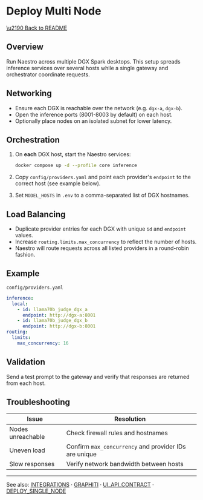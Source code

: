 # Deploy Multi Node

[\u2190 Back to README](../README.md)

## Overview

Run Naestro across multiple DGX Spark desktops. This setup spreads inference services over several
hosts while a single gateway and orchestrator coordinate requests.

## Networking

- Ensure each DGX is reachable over the network (e.g. `dgx-a`, `dgx-b`).
- Open the inference ports (8001\-8003 by default) on each host.
- Optionally place nodes on an isolated subnet for lower latency.

## Orchestration

1. On **each** DGX host, start the Naestro services:

   ```bash
   docker compose up -d --profile core inference
   ```

2. Copy `config/providers.yaml` and point each provider's `endpoint` to the correct host (see
   example below).
3. Set `MODEL_HOSTS` in `.env` to a comma-separated list of DGX hostnames.

## Load Balancing

- Duplicate provider entries for each DGX with unique `id` and `endpoint` values.
- Increase `routing.limits.max_concurrency` to reflect the number of hosts.
- Naestro will route requests across all listed providers in a round-robin fashion.

## Example

`config/providers.yaml`

```yaml
inference:
  local:
    - id: llama70b_judge_dgx_a
      endpoint: http://dgx-a:8001
    - id: llama70b_judge_dgx_b
      endpoint: http://dgx-b:8001
routing:
  limits:
    max_concurrency: 16
```

## Validation

Send a test prompt to the gateway and verify that responses are returned from each host.

## Troubleshooting

| Issue             | Resolution                                            |
| ----------------- | ----------------------------------------------------- |
| Nodes unreachable | Check firewall rules and hostnames                    |
| Uneven load       | Confirm `max_concurrency` and provider IDs are unique |
| Slow responses    | Verify network bandwidth between hosts                |

---

See also: [INTEGRATIONS](INTEGRATIONS.md) · [GRAPHITI](GRAPHITI.md) ·
[UI_API_CONTRACT](UI_API_CONTRACT.md) · [DEPLOY_SINGLE_NODE](DEPLOY_SINGLE_NODE.md)
